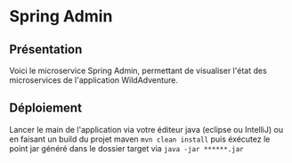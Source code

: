 # Spring Admin

## Présentation

Voici le microservice Spring Admin, permettant de visualiser l'état des microservices de l'application WildAdventure.

## Déploiement

Lancer le main de l'application via votre éditeur java (eclipse ou IntelliJ) ou en faisant un build du projet maven `mvn clean install` puis éxécutez le point jar généré dans le dossier target via `java -jar ******.jar`
